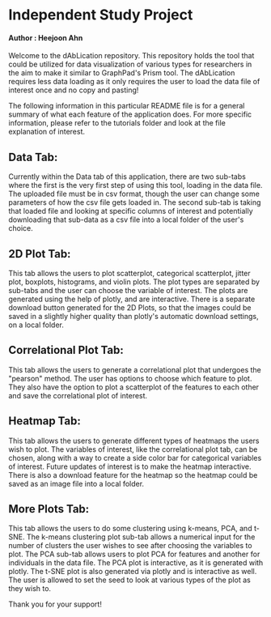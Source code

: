 # Independent Study Project 
#### Author : Heejoon Ahn

Welcome to the dAbLication repository. This repository holds the tool that could be utilized for data visualization of various types for researchers in the aim to make it similar to GraphPad's Prism tool. The dAbLication requires less data loading as it only requires the user to load the data file of interest once and no copy and pasting! 

The following information in this particular README file is for a general summary of what each feature of the application does. For more specific information, please refer to the tutorials folder and look at the file explanation of interest. 

## Data Tab:

Currently within the Data tab of this application, there are two sub-tabs where the first is the very first step of using this tool, loading in the data file. The uploaded file must be in csv format, though the user can change some parameters of how the csv file gets loaded in. The second sub-tab is taking that loaded file and looking at specific columns of interest and potentially downloading that sub-data as a csv file into a local folder of the user's choice.

## 2D Plot Tab:

This tab allows the users to plot scatterplot, categorical scatterplot, jitter plot, boxplots, histograms, and violin plots. The plot types are separated by sub-tabs and the user can choose the variable of interest. The plots are generated using the help of plotly, and are interactive. There is a separate download button generated for the 2D Plots, so that the images could be saved in a slightly higher quality than plotly's automatic download settings, on a local folder. 

## Correlational Plot Tab:

This tab allows the users to generate a correlational plot that undergoes the "pearson" method. The user has options to choose which feature to plot. They also have the option to plot a scatterplot of the features to each other and save the correlational plot of interest.

## Heatmap Tab:

This tab allows the users to generate different types of heatmaps the users wish to plot. The variables of interest, like the correlational plot tab, can be chosen, along with a way to create a side color bar for categorical variables of interest. Future updates of interest is to make the heatmap interactive. There is also a download feature for the heatmap so the heatmap could be saved as an image file into a local folder.

## More Plots Tab:

This tab allows the users to do some clustering using k-means, PCA, and t-SNE. The k-means clustering plot sub-tab allows a numerical input for the number of clusters the user wishes to see after choosing the variables to plot. The PCA sub-tab allows users to plot PCA for features and another for individuals in the data file. The PCA plot is interactive, as it is generated with plotly. The t-SNE plot is also generated via plotly and is interactive as well. The user is allowed to set the seed to look at various types of the plot as they wish to.

Thank you for your support!
